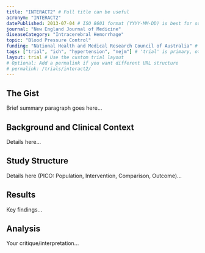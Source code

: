 ```yaml
---
title: "INTERACT2" # Full title can be useful
acronym: "INTERACT2"
datePublished: 2013-07-04 # ISO 8601 format (YYYY-MM-DD) is best for sorting
journal: "New England Journal of Medicine"
diseaseCategory: "Intracerebral Hemorrhage"
topic: "Blood Pressure Control"
funding: "National Health and Medical Research Council of Australia" # Be specific if possible
tags: ["trial", "ich", "hypertension", "nejm"] # 'trial' is primary, others are for filtering
layout: trial # Use the custom trial layout
# Optional: Add a permalink if you want different URL structure
# permalink: /trials/interact2/
---
```


## The Gist

Brief summary paragraph goes here...

## Background and Clinical Context

Details here...

## Study Structure

Details here (PICO: Population, Intervention, Comparison, Outcome)...

## Results

Key findings...

## Analysis

Your critique/interpretation...